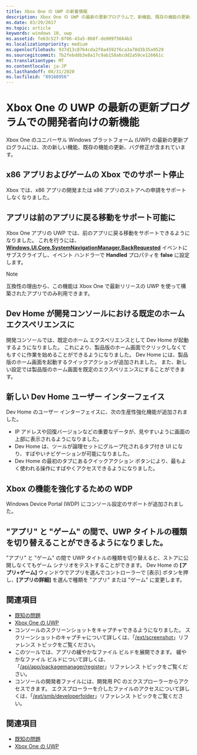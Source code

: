 ```yaml
---
title: Xbox One の UWP の新着情報
description: Xbox One の UWP の最新の更新プログラムで、新機能、既存の機能の更新、バグ修正をご覧ください。
ms.date: 03/29/2017
ms.topic: article
keywords: windows 10, uwp
ms.assetid: fe63c527-8f06-43a5-868f-de909f5664b3
ms.localizationpriority: medium
ms.openlocfilehash: 937d13c8764cda2f0a4592f6ca3a78d3b35a9529
ms.sourcegitcommit: 7b2febddb3e8a17c9ab158abcdd2a59ce126661c
ms.translationtype: MT
ms.contentlocale: ja-JP
ms.lasthandoff: 08/31/2020
ms.locfileid: "89168956"
---
```

# <a name="whats-new-for-developers-in-the-latest-update-of-uwp-on-xbox-one"></a>Xbox One の UWP の最新の更新プログラムでの開発者向けの新機能

Xbox One のユニバーサル Windows プラットフォーム (UWP) の最新の更新プログラムには、次の新しい機能、既存の機能の更新、バグ修正が含まれています。

## <a name="x86-apps-and-games-are-no-longer-supported-on-xbox"></a>x86 アプリおよびゲームの Xbox でのサポート停止  
Xbox では、x86 アプリの開発または x86 アプリのストアへの申請をサポートしなくなりました。

## <a name="apps-can-now-support-navigating-back-to-the-previous-app"></a>アプリは前のアプリに戻る移動をサポート可能に 
Xbox One アプリの UWP では、前のアプリに戻る移動をサポートできるようになりました。 これを行うには、[**Windows.UI.Core.SystemNavigationManager.BackRequested**](/uwp/api/Windows.UI.Core.SystemNavigationManager) イベントにサブスクライブし、イベント ハンドラーで **Handled** プロパティを **false** に設定します。

> [!NOTE]
> 互換性の理由から、この機能は Xbox One で最新リリースの UWP を使って構築されたアプリでのみ利用できます。 

## <a name="dev-home-is-now-the-default-home-experience-on-development-consoles"></a>Dev Home が開発コンソールにおける既定のホーム エクスペリエンスに
開発コンソールでは、既定のホーム エクスペリエンスとして Dev Home が起動するようになりました。 これにより、製品版のホーム画面でクリックしなくてもすぐに作業を始めることができるようになりました。 Dev Home には、製品版のホーム画面を起動するクイックアクションが追加されました。 また、新しい設定では製品版のホーム画面を既定のエクスペリエンスにすることができます。 

## <a name="new-dev-home-user-interface"></a>新しい Dev Home ユーザー インターフェイス
Dev Home のユーザー インターフェイスに、次の生産性強化機能が追加されました。
 - IP アドレスや回復バージョンなどの重要なデータが、見やすいように画面の上部に表示されるようになりました。 
 - Dev Home は、ツールが論理セットにグループ化されるタブ付き UI になり、すばやいナビゲーションが可能になりました。
 - Dev Home の最初のタブにあるクイックアクション ボタンにより、最もよく使われる操作にすばやくアクセスできるようになりました。 

## <a name="wdp-for-xbox-enhancements"></a>Xbox の機能を強化するための WDP
Windows Device Portal (WDP) にコンソール設定のサポートが追加されました。 

## <a name="you-can-now-switch-the-type-of-your-uwp-title-between-app-and-game"></a>"アプリ" と "ゲーム" の間で、UWP タイトルの種類を切り替えることができるようになりました。
"アプリ" と "ゲーム" の間で UWP タイトルの種類を切り替えると、ストアに公開しなくてもゲーム シナリオをテストすることができます。 Dev Home の **[アプリ+ゲーム]** ウィンドウでアプリを選んでコントローラーで [表示] ボタンを押し、**[アプリの詳細]** を選んで種類を "アプリ" または "ゲーム" に変更します。

## <a name="see-also"></a>関連項目
- [既知の問題](known-issues.md)
- [Xbox One の UWP](index.md)
 - コンソールのスクリーンショットをキャプチャできるようになりました。 スクリーンショットのキャプチャについて詳しくは、「[/ext/screenshot](wdp-media-capture-api.md)」リファレンス トピックをご覧ください。
 - このツールでは、アプリの緩やかなファイル ビルドを展開できます。 緩やかなファイル ビルドについて詳しくは、「[/api/app/packagemanager/register](wdp-loose-folder-register-api.md)」リファレンス トピックをご覧ください。
 - コンソールの開発者ファイルには、開発用 PC のエクスプローラーからアクセスできます。 エクスプローラーを介したファイルのアクセスについて詳しくは、「[/ext/smb/developerfolder](wdp-smb-api.md)」リファレンス トピックをご覧ください。

## <a name="see-also"></a>関連項目
- [既知の問題](known-issues.md)
- [Xbox One の UWP](index.md)